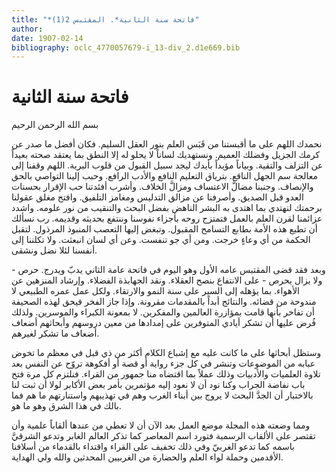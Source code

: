```yaml
---
title: "*فاتحة سنة الثانية*. المقتبس 2(1)"
author: 
date: 1907-02-14
bibliography: oclc_4770057679-i_13-div_2.d1e669.bib
---
```




#  فاتحة سنة الثانية 


 بسم الله الرحمن الرحيم 

 نحمدك اللهم على ما أقبستنا من قَبَس العلم بنور العقل السليم. فكان أفضل ما صدر عن كرمك الجزيل وفضلك العميم. ونستهديك لساناً لا يحلو له إلا النطق بما يعتقد صحته بعيداً عن التزلف والتقية. وبياناً مؤيداً بأيدك ليجد سبيل القبول من قلوب البرية. اللهم وقفنا إلى معالجة سم الجهل الناقع. بترياق التعليم النافع والأدب الرافع. وحبب إلينا التواصي بالحق والإنصاف. وجنبنا مضالَّ الاعتساف ومزالَّ الخلاف. وأشرب أفئدتنا حب الإقرار بحسنات العدو قبل الصديق. وأصرفنا عن مزالق التدليس ومغامز التلفيق. وافتح مغلق عقولنا برحمتك لنهتدي بما اهتدى به البشر الناهض بفضل البحث والتنقيب من نور علومه. واشدد عزائمنا لقرن العلم بالعمل فتمتزج روحه بأجزاء نفوسنا وننتفع بحديثه وقديمه. رب نسألك أن تطبع هذه الأمة بطابع التسامح المقبول. وتبغض إليها التعصب المنبوذ المرذول. لتقبل الحكمة من أي وعاءٍ خرجت. ومن أي جو تنفست. وعن أي لسان انبعثت. ولا تكلننا إلى أنفسنا لئلا نضل ونشقى.  

 وبعد فقد قضى المقتبس عامه الأول وهو اليوم في فاتحة عامة الثاني يدبّ ويدرج. حرص - ولا يزال يحرص - على الانتفاع بنصح العقلاء. ونقد الجهابذة الفضلاء. وإرشاد المنزهين عن الأهواء. بما يؤهله إلى السير على سنة النمو والارتقاء. ولكل عمل عمره الطبيعي لا مندوحة من قضائه. والنتائج أبداً بالمقدمات مقرونة. وإذا جاز الفخر فيحق لهذه الصحيفة أن تفاخر بأنها قامت بمؤازرة العالمين والمفكرين. لا بمعونة الكبراء والموسرين. ولذلك فُرض عليها أن تشكر أيادي المتوفرين على إمدادها من معين دروسهم وأبحاثهم أضعاف أضعاف ما تشكر لغيرهم. 

 وستظل أبحاثها على ما كانت عليه مع إشباع الكلام أكثر من ذي قبل في معظم ما تخوض عبابه من الموضوعات وتنشر في كل جزء رواية أو قصة أو أفكوهة تروّح عن النفس بعد تلاوة العلميات والأدبيات وذلك عملاً بما اقتضاه منا جمهور من القراء. فنلتزم كل مرة فتح باب نفاضة الجراب وكنا نود أن لا نعود إليه مؤتمرين بأمر بعض الأكابر لولا أن ثبت لنا بالاختبار أن الجدَّ البحث لا يروج بين أبناء الغرب وهم في تهذيبهم واستنارتهم ما هم فما بالك في هذا الشرق وهو ما هو. 

 ومما وضعته هذه المجلة موضع العمل بعد الآن أن لا تعطي من عندها ألقاباً علمية وأن   تقتصر على الألقاب الرسمية فتورد اسم المعاصر كما تذكر العالم الغابر وتدعو الشرقيَّ باسمه كما تدعو الغربيّ وفي ذلك تخفيف على القراء واقتداء بالقدماء من أسلافنا الأقدمين وحملة لواء العلم والحضارة من الغربيين المحدثين والله ولي الهداية.  
